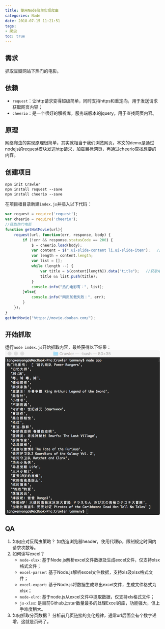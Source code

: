 ```yaml
---
title: 使用Node简单实现爬虫
categories: Node
date: 2018-07-15 11:21:51
tags: 
- 爬虫
toc: true
---
```

## 需求
抓取豆瓣网站下热门的电影。

## 依赖
- `request`：让http请求变得超级简单，同时支持https和重定向，用于发送请求获取网页内容；
- `cheerio`：是一个很好的解析库，服务端版本的jquery，用于查找网页内容。

## 原理
网络爬虫的实现原理很简单，其实就相当于我们浏览网页，本文的demo是通过nodejs的request模块发送http请求，加载目标网页，再通过cheerio查找想要的内容。

## 创建项目
```
npm init Crawler
npm install request --save
npm install cheerio --save
```
在项目根目录新建`index.js`并插入以下代码：
```javascript
var request = require('request');
var cheerio = require('cheerio');
//获取热门电影
function getHotMovie(url){
	request(url, function(err, response, body) {
        if (!err && response.statusCode == 200) {
            $ = cheerio.load(body);
            var content = $(".ui-slide-content li.ui-slide-item");   //获取电影列表DOM
            var length = content.length;
            var list = [];
            while (length --) {
            	var title = $(content[length]).data("title");   //获取电影名称
                title && list.push(title);
            }
            console.info("热门电影有：", list);
        }else{
            console.info("网页加载失败：", err);
        }
    });
}
getHotMovie("https://movie.douban.com/");
```

## 开始抓取
运行``node index.js``开始抓取内容，最终获得以下结果：
![爬取结果](使用Node简单实现爬虫/crawler.png)

## QA
1. 如何应对反爬虫策略？
如伪造浏览器header，使用代理ip，限制规定时间内请求次数等。
2. 如何读写excel？
    - `node-xlsx`: 基于Node.js解析excel文件数据及生成excel文件，仅支持xlsx格式文件；
    - `excel-parser`: 基于Node.js解析excel文件数据，支持xls及xlsx格式文件；
    - `excel-export`: 基于Node.js将数据生成导出excel文件，生成文件格式为xlsx；
    - `node-xlrd`: 基于node.js从excel文件中提取数据，仅支持xls格式文件；
    - `js-xlsx`: 是目前Github上star数量最多的处理Excel的库，功能强大，但上手难度稍大。
3. 如何抓取分页数据？
分析前几页链接的变化规律，通常url后面会有个数字递增，这就是页码了。